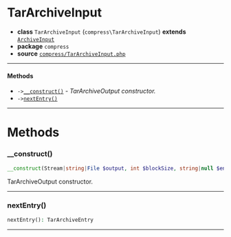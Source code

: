 # TarArchiveInput

- **class** `TarArchiveInput` (`compress\TarArchiveInput`) **extends** [`ArchiveInput`](api-docs/classes/compress/ArchiveInput.md)
- **package** `compress`
- **source** [`compress/TarArchiveInput.php`](./src/main/resources/JPHP-INF/sdk/compress/TarArchiveInput.php)


---

#### Methods

- `->`[`__construct()`](#method-__construct) - _TarArchiveOutput constructor._
- `->`[`nextEntry()`](#method-nextentry)

---
# Methods

<a name="method-__construct"></a>

### __construct()
```php
__construct(Stream|string|File $output, int $blockSize, string|null $encoding): void
```
TarArchiveOutput constructor.

---

<a name="method-nextentry"></a>

### nextEntry()
```php
nextEntry(): TarArchiveEntry
```

---
